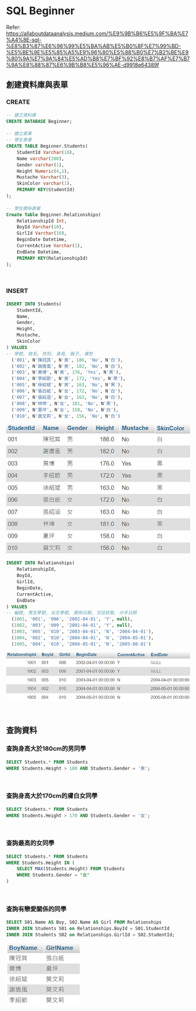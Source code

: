 # SQL Beginner
Refer: https://allaboutdataanalysis.medium.com/%E9%9B%B6%E5%9F%BA%E7%A4%8E-sql-%E8%B3%87%E6%96%99%E5%BA%AB%E5%B0%8F%E7%99%BD-%E5%BE%9E%E5%85%A5%E9%96%80%E5%88%B0%E7%B2%BE%E9%80%9A%E7%9A%84%E5%AD%B8%E7%BF%92%E8%B7%AF%E7%B7%9A%E8%88%87%E6%9B%B8%E5%96%AE-d9918e64389f
<p>

## 創建資料庫與表單

### CREATE

```sql
-- 建立資料庫
CREATE DATABASE Beginner;

-- 建立表單
-- 學生表單
CREATE TABLE Beginner.Students(
    StudentId Varchar(10),
    Name varchar(200),
    Gender varchar(1),
    Height Numeric(4,1),
    Mustache Varchar(3),
    SkinColor varchar(1),
    PRIMARY KEY(StudentId)
);

-- 學生關係表單
Create Table Beginner.Relationships(
    RelationshipId Int,
    BoyId Varchar(10),
    GirlId Varchar(10),
    BeginDate Datetime,
    CurrentActive Varchar(1),
    EndDate Datetime,
    PRIMARY KEY(RelationshipId)
);
```
<br>

### INSERT

```sql
INSERT INTO Students(
    StudentId,
    Name,
    Gender,
    Height,
    Mustache,
    SkinColor
) VALUES
-- 學號, 姓名, 性別, 身高, 鬍子, 膚色
  ('001', N'陳冠其', N'男', 186, 'No', N'白'),
  ('002', N'謝唐風', N'男', 182, 'No', N'白'),
  ('003', N'黄博', N'男', 176, 'Yes', N'黑'),
  ('004', N'李紹節', N'男', 172, 'Yes', N'黑'),
  ('005', N'徐紹斌', N'男', 163, 'No', N'黑'),
  ('006', N'張白紙', N'女', 172, 'No', N'白'),
  ('007', N'張紹涵', N'女', 163, 'No', N'白'),
  ('008', N'林坤', N'女', 181, 'No', N'黑'),
  ('009', N'夏坪', N'女', 158, 'No', N'白'),
  ('010', N'莫文莉', N'女', 156, 'No', N'白')
```

<img src="./exam01.png" width="500px" /> <p>

```sql
INSERT INTO Relationships(
    RelationshipId,
    BoyId,
    GirlId,
    BeginDate,
    CurrentActive,
    EndDate
) VALUES
-- 編號, 男生學號, 女生學號, 關係日期, 交往狀態, 分手日期
  (1001, '001', '006', '2002-04-01', 'Y', null),
  (1002, '003', '009', '2001-04-01', 'Y', null),
  (1003, '005', '010', '2003-04-01', 'N', '2004-04-01'),
  (1004, '002', '010', '2004-04-01', 'N', '2004-05-01'),
  (1005, '004', '010', '2004-05-01', 'N', '2005-08-01')
```

<img src="./exam02.png" width="500px" /> <p>

<br>

## 查詢資料

### 查詢身高大於180cm的男同學

```sql
SELECT Students.* FROM Students 
WHERE Students.Height > 180 AND Students.Gender = '男'; 
```
<br> 

### 查詢身高大於170cm的膚白女同學

```sql
SELECT Students.* FROM Students 
WHERE Students.Height > 170 AND Students.Gender = '女'; 
```
<br>

### 查詢最高的女同學

```sql
SELECT Students.* FROM Students 
WHERE Students.Height IN (
    SELECT MAX(Students.Height) FROM Students 
    WHERE Students.Gender = "女"
) 
```
<br>

### 查詢有戀愛關係的同學

```sql
SELECT S01.Name AS Boy, S02.Name AS Girl FROM Relationships
INNER JOIN Students S01 on Relationships.BoyId = S01.StudentId
INNER JOIN Students S02 on Relationships.GirlId = S02.StudentId;
```
<img src="./exam03.png" width="200px" />
<br>


### 

```sql

```
<br>


### 

```sql

```
<br>


### 

```sql

```
<br>


### 

```sql

```
<br>


### 

```sql

```
<br>


### 

```sql

```
<br>


### 

```sql

```
<br>


### 

```sql

```
<br>

